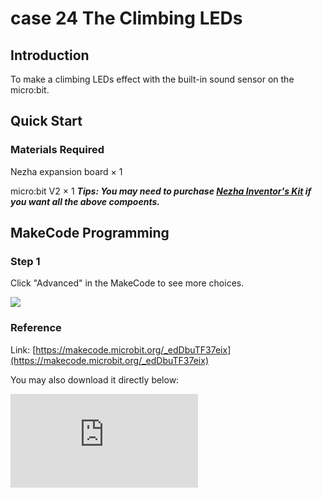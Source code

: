 ﻿# case 24 The Climbing LEDs

## Introduction

To make a climbing LEDs effect with the built-in sound sensor on the micro:bit.


## Quick Start


### Materials Required

Nezha expansion board × 1

micro:bit V2 × 1
***Tips: You may need to purchase [Nezha Inventor's Kit](https://www.elecfreaks.com/nezha-inventor-s-kit-for-micro-bit-without-micro-bit-board.html) if you want all the above compoents.***

## MakeCode Programming




### Step 1

Click "Advanced" in the MakeCode to see more choices.



![](https://wiki-media-ef.oss-cn-hongkong.aliyuncs.com//images/case_23_10.png)



### Reference
Link: [https://makecode.microbit.org/_edDbuTF37eix](https://makecode.microbit.org/_edDbuTF37eix)

You may also download it directly below:

<div
    style={{
        position: 'relative',
        paddingBottom: '60%',
        overflow: 'hidden',
    }}
>
    <iframe
        src="https://makecode.microbit.org/_edDbuTF37eix"
        frameborder="0"
        sandbox="allow-popups allow-forms allow-scripts allow-same-origin"
        style={{
            position: 'absolute',
            width: '100%',
            height: '100%',
        }}
    />
</div>


### Result
The numbers of the light-up LEDs change with the sound level surrounding the micro:bit.
